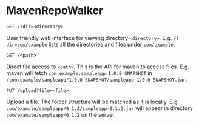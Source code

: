 ﻿# MavenRepoWalker
```
GET /?dir=<directory>
```
User friendly web interface for viewing directory `<directory>`. E.g. `/?dir=com/example` lists all the directories and files under `com/example`.

```
GET /<path>
```
Direct file access to `<path>`. This is the API for maven to access files. E.g. maven will fetch `com.example:sampleapp:1.0.0-SNAPSHOT` in `/com/example/sampleapp/1.0.0-SNAPSHOT/sampleapp-1.0.0-SNAPSHOT.jar`.

```
PUT /upload?file=<file>
```
Upload a file. The folder structure will be matched as it is locally. E.g. `com/example/sampleapp/0.1.2/sampleapp-0.1.2.jar` will appear in directory `com/example/sampleapp/0.1.2` on the server.
